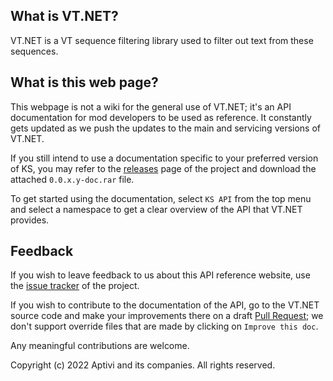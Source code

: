 ## What is VT.NET?

VT.NET is a VT sequence filtering library used to filter out text from these sequences.

## What is this web page?
 
This webpage is not a wiki for the general use of VT.NET; it's an API documentation for mod developers to be used as reference. It constantly gets updated as we push the updates to the main and servicing versions of VT.NET.

If you still intend to use a documentation specific to your preferred version of KS, you may refer to the [releases](https://github.com/Aptivi/VT.NET/releases) page of the project and download the attached `0.0.x.y-doc.rar` file.

To get started using the documentation, select `KS API` from the top menu and select a namespace to get a clear overview of the API that VT.NET provides.

## Feedback

If you wish to leave feedback to us about this API reference website, use the [issue tracker](https://github.com/Aptivi/VT.NET/issues) of the project.

If you wish to contribute to the documentation of the API, go to the VT.NET source code and make your improvements there on a draft [Pull Request](https://github.com/Aptivi/VT.NET/pulls); we don't support override files that are made by clicking on `Improve this doc`.

Any meaningful contributions are welcome.

Copyright (c) 2022 Aptivi and its companies. All rights reserved.